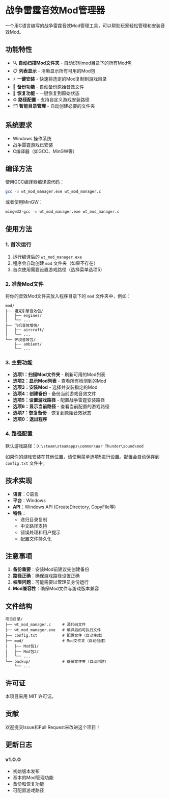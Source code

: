 # 战争雷霆音效Mod管理器

一个用C语言编写的战争雷霆音效Mod管理工具，可以帮助玩家轻松管理和安装音效Mod。

## 功能特性

- 🔍 **自动扫描Mod文件夹** - 自动识别mod目录下的所有Mod包
- 📋 **列表显示** - 清晰显示所有可用的Mod包
- ⚡ **一键安装** - 快速将选定的Mod复制到游戏目录
- 💾 **备份功能** - 自动备份原始音效文件
- 🔄 **恢复功能** - 一键恢复到原始状态
- ⚙️ **路径配置** - 支持自定义游戏安装路径
- 🗂️ **智能目录管理** - 自动创建必要的文件夹

## 系统要求

- Windows 操作系统
- 战争雷霆游戏已安装
- C编译器（如GCC、MinGW等）

## 编译方法

使用GCC编译器编译源代码：

```bash
gcc -o wt_mod_manager.exe wt_mod_manager.c
```

或者使用MinGW：

```bash
mingw32-gcc -o wt_mod_manager.exe wt_mod_manager.c
```

## 使用方法

### 1. 首次运行

1. 运行编译后的 `wt_mod_manager.exe`
2. 程序会自动创建 `mod` 文件夹（如果不存在）
3. 首次使用需要设置游戏路径（选择菜单选项5）

### 2. 准备Mod文件

将你的音效Mod文件夹放入程序目录下的 `mod` 文件夹中，例如：

```
mod/
├── 坦克引擎音效包/
│   ├── engines/
│   └── ...
├── 飞机音效增强/
│   ├── aircraft/
│   └── ...
└── 环境音效包/
    ├── ambient/
    └── ...
```

### 3. 主要功能

- **选项1：扫描Mod文件夹** - 刷新可用的Mod列表
- **选项2：显示Mod列表** - 查看所有检测到的Mod
- **选项3：安装Mod** - 选择并安装指定的Mod
- **选项4：创建备份** - 备份当前游戏音效文件
- **选项5：设置游戏路径** - 配置战争雷霆安装路径
- **选项6：显示当前路径** - 查看当前配置的游戏路径
- **选项7：恢复备份** - 恢复到原始音效状态
- **选项0：退出程序**

### 4. 路径配置

默认游戏路径：`D:\steam\steamapps\common\War Thunder\sound\mod`

如果你的游戏安装在其他位置，请使用菜单选项5进行设置。配置会自动保存到 `config.txt` 文件中。

## 技术实现

- **语言**：C语言
- **平台**：Windows
- **API**：Windows API (CreateDirectory, CopyFile等)
- **特性**：
  - 递归目录复制
  - 中文路径支持
  - 错误处理和用户提示
  - 配置文件持久化

## 注意事项

1. **备份重要**：安装Mod前建议先创建备份
2. **路径正确**：确保游戏路径设置正确
3. **权限问题**：可能需要以管理员身份运行
4. **Mod兼容性**：确保Mod文件与游戏版本兼容

## 文件结构

```
项目目录/
├── wt_mod_manager.c     # 源代码文件
├── wt_mod_manager.exe   # 编译后的可执行文件
├── config.txt           # 配置文件（自动生成）
├── mod/                 # Mod文件夹（自动创建）
│   ├── Mod包1/
│   ├── Mod包2/
│   └── ...
└── backup/              # 备份文件夹（自动创建）
    └── ...
```

## 许可证

本项目采用 MIT 许可证。

## 贡献

欢迎提交Issue和Pull Request来改进这个项目！

## 更新日志

### v1.0.0
- 初始版本发布
- 基本的Mod管理功能
- 备份和恢复功能
- 可配置游戏路径
